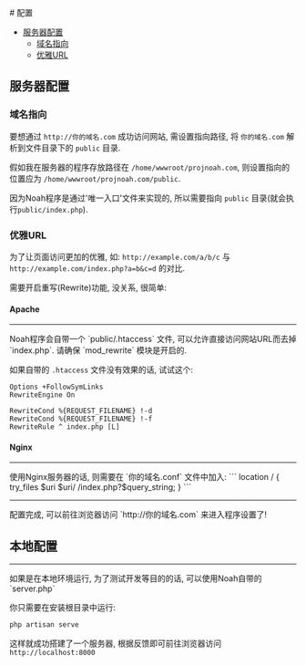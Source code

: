 <meta charset="utf-8">
# 配置

- [服务器配置](#server-configurations)
    - [域名指向](#domain-binding)
    - [优雅URL](#pretty-urls)

<a name="server-configurations"></a>
## 服务器配置

<a name="domain-binding"></a>
### 域名指向

要想通过 `http://你的域名.com` 成功访问网站, 需设置指向路径, 将 `你的域名.com` 解析到文件目录下的 `public` 目录. 

假如我在服务器的程序存放路径在 `/home/wwwroot/projnoah.com`, 则设置指向的位置应为 `/home/wwwroot/projnoah.com/public`.

因为Noah程序是通过'唯一入口'文件来实现的, 所以需要指向 `public` 目录(就会执行`public/index.php`).

<a name="pretty-urls"></a>
### 优雅URL

为了让页面访问更加的优雅, 如: `http://example.com/a/b/c` 与 `http://example.com/index.php?a=b&c=d` 的对比.

需要开启重写(Rewrite)功能, 没关系, 很简单:

#### Apache
<hr>
Noah程序会自带一个 `public/.htaccess` 文件, 可以允许直接访问网站URL而去掉 `index.php`.
请确保 `mod_rewrite` 模块是开启的.

如果自带的 `.htaccess` 文件没有效果的话, 试试这个:
```apacheconf
Options +FollowSymLinks
RewriteEngine On

RewriteCond %{REQUEST_FILENAME} !-d
RewriteCond %{REQUEST_FILENAME} !-f
RewriteRule ^ index.php [L]
```

#### Nginx
<hr>
使用Nginx服务器的话, 则需要在 `你的域名.conf` 文件中加入:
```
location / {
    try_files $uri $uri/ /index.php?$query_string;
}
```

<hr>
配置完成, 可以前往浏览器访问 `http://你的域名.com` 来进入程序设置了!


<a name="local-configurations"></a>
## 本地配置
<hr>
如果是在本地环境运行, 为了测试开发等目的的话, 可以使用Noah自带的 `server.php`

你只需要在安装根目录中运行:
```bash
php artisan serve
```

这样就成功搭建了一个服务器, 根据反馈即可前往浏览器访问 `http://localhost:8000`